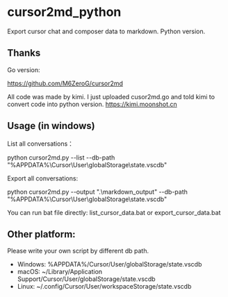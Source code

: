 # cursor2md_python
Export cursor chat and composer data to markdown. Python version.

## Thanks

Go version:

https://github.com/M6ZeroG/cursor2md

All code was made by kimi. I just uploaded cusor2md.go and told kimi to convert code into python version.  https://kimi.moonshot.cn

## Usage (in windows)

List all conversations：

python cursor2md.py --list --db-path "%APPDATA%\Cursor\User\globalStorage\state.vscdb"

Export all conversations:

python cursor2md.py --output ".\markdown_output" --db-path "%APPDATA%\Cursor\User\globalStorage\state.vscdb"

You can run bat file directly: list_cursor_data.bat or export_cursor_data.bat

## Other platform:

Please write your own script by different db path.

* Windows: %APPDATA%/Cursor/User/globalStorage/state.vscdb
* macOS: ~/Library/Application Support/Cursor/User/globalStorage/state.vscdb
* Linux: ~/.config/Cursor/User/workspaceStorage/state.vscdb
